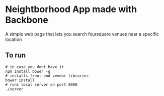 # Neightborhood App made with Backbone
A simple web page that lets you search foursquare venues near a specific location

## To run
```shell
# in case you dont have it
npm install bower -g
# installs front-end vendor libraries
bower install
# runs local server on port 8000
./server
```
